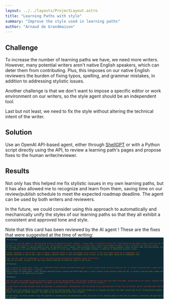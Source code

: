 ```yaml
---
layout: ../../layouts/ProjectLayout.astro
title: "Learning Paths with style"
summary: "Improve the style used in learning paths"
author: "Arnaud de Grandmaison"
---
```


## Challenge

To increase the number of learning paths we have, we need more writers. However, many potential writers aren't native English speakers, which can deter them from contributing. Plus, this imposes on our native English reviewers the burden of fixing typos, spelling, and grammar mistakes, in addition to addressing stylistic issues.

Another challenge is that we don't want to impose a specific editor or work environment on our writers, so the style agent should be an independent tool.

Last but not least, we need to fix the style without altering the technical intent of the writer.

## Solution

Use an OpenAI API-based agent, either through [ShellGPT](https://github.com/TheR1D/shell_gpt) or with a Python script directly using the API, to review a learning path's pages and propose fixes to the human writer/reviewer.

## Results

Not only has this helped me fix stylistic issues in my own learning paths, but it has also allowed me to recognize and learn from them, saving time on our review/publish schedule to meet the expected roadmap deadline. The agent can be used by both writers and reviewers.

In the future, we could consider using this approach to automatically and mechanically unify the styles of our learning paths so that they all exhibit a consistent and approved tone and style.

Note that this card has been reviewed by the AI agent ! These are the fixes that were suggested at the time of writing:
![Compose #center](_images/lp-with-style.png)
